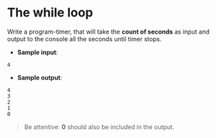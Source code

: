 # The while loop

Write a program-timer, that will take the **count of seconds** as input and output to the console all the seconds until timer stops.

- **Sample input**:  
```
4
```  

- **Sample output**:
```
4
3
2
1
0
```

>Be attentive: **0** should also be included in the output.
